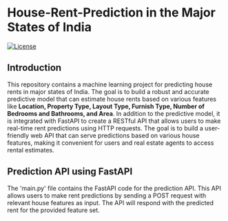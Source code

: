 # House-Rent-Prediction in the Major States of India

[![License](https://img.shields.io/badge/license-MIT-blue.svg)](https://opensource.org/licenses/MIT)

## Introduction

This repository contains a machine learning project for predicting house rents in major states of India. The goal is to build a robust and accurate predictive model that can estimate house rents based on various features like __Location, Property Type, Layout Type, Furnish Type, Number of Bedrooms and Bathrooms, and Area__. In addition to the predictive model, it is integrated with FastAPI to create a RESTful API that allows users to make real-time rent predictions using HTTP requests. The goal is to build a user-friendly web API that can serve predictions based on various house features, making it convenient for users and real estate agents to access rental estimates.

## Prediction API using FastAPI

The 'main.py' file contains the FastAPI code for the prediction API. This API allows users to make rent predictions by sending a POST request with relevant house features as input. The API will respond with the predicted rent for the provided feature set.
